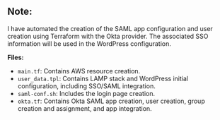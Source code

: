 ## Note:

I have automated the creation of the SAML app configuration and user creation using Terraform with the Okta provider. The associated SSO information will be used in the WordPress configuration.

**Files:**

- `main.tf`: Contains AWS resource creation.
- `user_data.tpl`: Contains LAMP stack and WordPress initial configuration, including SSO/SAML integration.
- `saml-conf.sh`: Includes the login page creation.
- `okta.tf`: Contains Okta SAML app creation, user creation, group creation and assignment, and app integration.
